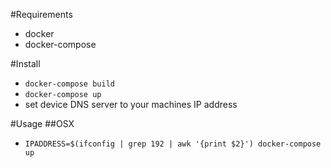 #Requirements
- docker
- docker-compose

#Install
- `docker-compose build`
- `docker-compose up`
- set device DNS server to your machines IP address

#Usage
##OSX
- `IPADDRESS=$(ifconfig | grep 192 | awk '{print $2}') docker-compose up`